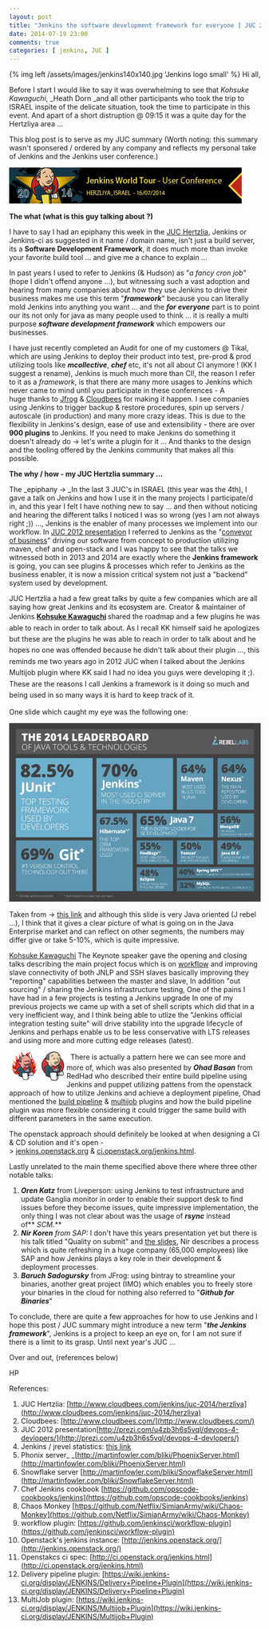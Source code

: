 ```yaml
---
layout: post
title: "Jenkins the software development framework for everyone [ JUC 2014 Hertzlia - overview ]"
date: 2014-07-19 23:00
comments: true
categories: [ jenkins, JUC ]
---
```


{% img left /assets/images/jenkins140x140.jpg 'Jenkins logo small' %}
Hi all,

Before I start I would like to say it was overwhelming to see that&nbsp;_Kohsuke Kawaguchi_, _Heath Dorn _and all other&nbsp;participants who took the trip to ISRAEL&nbsp;inspite of the delicate situation, took&nbsp;the time to participate in this event. And&nbsp;apart of a short distruption @ 09:15 it was a quite&nbsp;day for the Hertzliya area ...

This blog post is to serve as my JUC summary (Worth noting: this summary wasn&#39;t sponsered / ordered by any company and reflects my personal take of Jenkins and the Jenkins user conference.)

![](/assets/images/jenkins-herzlia-2014.jpg)

**The what (what is this guy talking about ?)**

I have to say I had an&nbsp;epiphany this week in the [JUC Hertzlia](http://www.cloudbees.com/jenkins-user-conference-2012-israel.cb), Jenkins or Jenkins-ci as&nbsp;suggested&nbsp;in it name / domain name, isn&#39;t just a build server, its a **Software Development Framework**, it does much more than invoke your favorite build tool ... and give me a chance to explain ...

In past years I used to refer to Jenkins (&amp; Hudson) as &quot;_a fancy cron_ _job_&quot; (hope I didn&#39;t offend anyone ...), but witnessing such a&nbsp;vast adoption and hearing from many companies about how they use Jenkins to drive their business makes me use this term &quot;**_framework_**&quot; because you can literally mold Jenkins into anything you want ... and the&nbsp;**_for everyone_** part is to point our its not only for java as many people used to think ... it is really a multi purpose _**software development framework**_ which empowers our businesses.
<!-- more -->
I have just recently completed an Audit for one of my customers @ Tikal, which are using Jenkins to deploy their product into test,&nbsp;pre-prod &amp; prod utilizing tools like _**mcollective**_, _**chef**_ etc, it&#39;s not all about CI anymore ! (KK I suggest a rename), Jenkins is much much more than CI!, the reason I refer to it as a _framework_, is that there are many more usages to Jenkins which never came to mind until you participate in these conferences - A huge&nbsp;thanks to [Jfrog](http://www.jfrog.com/) &amp; [Cloudbees](http://www.cloudbees.com/) for making it happen. I see companies using Jenkins to trigger backup &amp; restore procedures, spin up servers / autoscale (in production) and many more crazy ideas. This is due to the flexibility in Jenkins&#39;s design, ease of use and extensibility - there are over **900 plugins** to Jenkins. If you need to make Jenkins do something it doesn&#39;t already do -&gt; let&#39;s write a plugin for it ... And&nbsp;thanks to the design and the tooling offered by the Jenkins community&nbsp;that makes all this possible.

**The why / how - my JUC Hertzlia summary ...**

The&nbsp;_epiphany -&gt;&nbsp;_In the last 3 JUC&#39;s in ISRAEL (this year was the 4th), I gave a talk on Jenkins and how I use it in the&nbsp;many projects I participate/d in, and this year I felt I have nothing new to say ... and then without noticing and hearing the different talks I noticed I was so wrong (yes I am not always right ;)) ..., Jenkins is the enabler of many processes we implement into our workflow. In [JUC 2012 presentation](http://prezi.com/u4zb3h6s5vql/devops-4-devlopers/)&nbsp;I referred to Jenkins as the &quot;<u>conveyor of business</u>&quot; driving our software from concept to production utilizing maven, chef and open-stack and I was happy to see that the talks we witnessed both in 2013 and 2014 are exactly where the&nbsp;**Jenkins framework** is going, you can see plugins &amp; processes which refer to Jenkins as the business enabler, it is now a mission critical system not just a &quot;backend&quot; system used by development.

JUC Hertzlia a had a few great talks by quite a few companies which are all saying how great Jenkins and its&nbsp;<span style="color: rgb(0, 0, 0); font-family: 'trebuchet ms', sans-serif; line-height: normal;">ecosystem</span> are. Creator &amp; maintainer of Jenkins&nbsp;**[Kohsuke Kawaguchi](http://www.cloudbees.com/company-team.cb#KohsukeKawaguchi)&nbsp;**<span style="line-height: 1.6em;">shared the roadmap and a few plugins he was able to reach in order to talk about.&nbsp;As I recall KK himself said he apologizes but these are the plugins he was able to reach in order to talk about and he hopes no one was offended because he didn&#39;t talk about their plugin ..., this reminds me two years ago in 2012 JUC when I talked about the Jenkins Multijob plugin where KK said I had no idea you guys were developing it ;). These are the reasons I call Jenkins a framework is it doing so much and being used in so many ways it is hard to keep track of it.</span>

One slide which caught my eye was the following one:

![](/assets/images/Leaderboard-1.jpg)

Taken from -&gt; [this link](http://pages.zeroturnaround.com/Java-Tools-Technologies.html?utm_source=Java%20Tools%20&amp;%20Technologies%202014&amp;utm_medium=allreports&amp;utm_campaign=rebellabs&amp;utm_rebellabsid=88) and although&nbsp;this slide is very Java oriented (J rebel ...), I think that it gives a clear picture of what is going on in the Java Enterprise market and can reflect on other segments, the numbers may differ give or take 5-10%, which is quite impressive.

[Kohsuke Kawaguchi](http://www.cloudbees.com/company-team.cb#KohsukeKawaguchi) The Keynote speaker gave the opening and closing talks describing the main project focus which is on [workflow](https://github.com/jenkinsci/workflow-plugin) and improving slave connectivity of both JNLP and SSH slaves basically improving they &quot;reporting&quot; capabilities between the master and slave, In addition &quot;out sourcing&quot; / sharing the Jenkins infrastructure testing, One of the pains I have had in a few projects is testing a Jenkins upgrade In one of my previous projects we came up with a set of shell scripts which did that in a very inefficient way, and I think being able to utlize the &quot;Jenkins official integration testing suite&quot; will drive stability into the upgrade lifecycle of Jenkins and perhaps enable us to be less conservative with LTS releases and using more and more cutting edge releases (latest).

<img alt="" src="/assets/images/oops-jenkins.png" style="width: 50px; height: 57px; margin-left: 5px; margin-right: 5px; float: left;" /><span style="line-height: 1.6em;">&nbsp;</span><img alt="" src="/assets/images/happy-jenkins.png" style="width: 45px; height: 58px; margin-left: 5px; margin-right: 5px; float: left;" />
There is actually a pattern here we can see more and more of, which was also presented by _**Ohad Basan**_ from RedHad who described their entire build pipeline using Jenkins and puppet utilizing pattens from the openstack approach of how to utilize Jenkins and achieve a deployment pipeline, Ohad mentioned the [build pipeline](https://wiki.jenkins-ci.org/display/JENKINS/Build+Pipeline+Plugin) &amp; [multijob](https://wiki.jenkins-ci.org/display/JENKINS/Multijob+Plugin) plugins and how the build pipeline plugin was more flexible considering it could trigger the same build with different parameters in the same execution.

The openstack approach should definitely be looked at when designing a CI &amp; CD solution and it&#39;s open -&gt;&nbsp;[jenkins.openstack.org](https://jenkins.openstack.org/)&nbsp;&amp;&nbsp;[ci.openstack.org/jenkins.html](http://ci.openstack.org/jenkins.html).

Lastly unrelated to the main theme specified above there where three other notable talks:

1.  <span class="n fn" style="margin: 0px; padding: 0px; border: 0px; outline: 0px; font-weight: inherit; font-style: inherit; font-family: inherit; vertical-align: baseline; font-variant: inherit; line-height: inherit;">_**Oren Katz**_ from&nbsp;</span>Liveperson: using Jenkins to test infrastructure and update Ganglia monitor in order to enable their support desk to find issues before they become issues, quite impressive implementation, the only thing I was not clear about was the usage of _**rsync**_ instead of**_&nbsp;SCM._**
2.  __**Nir Koren**_ from SAP:_ I don&#39;t have this years presentation yet but there is his talk titled &quot;Quality on submit&quot; and [the slides](http://www.slideshare.net/AgileSparks/nir-koren-qos?qid=22f1c81b-4986-47e3-b1e3-ed2b0daeeb6a&amp;v=qf1&amp;b=&amp;from_search=1), Nir describes a process which is quite refreshing in a huge company (65,000 employees) like SAP and how Jenkins plays a key role in their development &amp; deployment processes.
3.  _**Baruch Sadogursky**_ from&nbsp;JFrog: using bintray to streamline your binaries, another great project (IMO) which enables you to freely store your binaries in the cloud for nothing also referred to &quot;_**Github for Binaries**_&quot;

To conclude, there are quite a few approaches for how to use Jenkins and I hope this post / JUC summary might introduce a new term &quot;_**the Jenkins framework**_&quot;, Jenkins is a project to keep an&nbsp;eye on, for I am not sure if there is a limit to its grasp. Until next year&#39;s JUC ...

Over and out, (references below)

HP&nbsp;

References:

1.  JUC Hertzlia: [http://www.cloudbees.com/jenkins/juc-2014/herzliya](http://www.cloudbees.com/jenkins/juc-2014/herzliya)
2.  Cloudbees:&nbsp;[http://www.cloudbees.com/](http://www.cloudbees.com/)
3.  JUC 2012 presentation[http://prezi.com/u4zb3h6s5vql/devops-4-devlopers/](http://prezi.com/u4zb3h6s5vql/devops-4-devlopers/)
4.  Jenkins / jrevel statistics:&nbsp;[this link](http://pages.zeroturnaround.com/Java-Tools-Technologies.html?utm_source=Java%20Tools%20&amp;%20Technologies%202014&amp;utm_medium=allreports&amp;utm_campaign=rebellabs&amp;utm_rebellabsid=88)
5.  Phonix&nbsp;server_&nbsp;_[http://martinfowler.com/bliki/PhoenixServer.html](http://martinfowler.com/bliki/PhoenixServer.html)
6.  Snowflake server [http://martinfowler.com/bliki/SnowflakeServer.html](http://martinfowler.com/bliki/SnowflakeServer.html)
7.  Chef Jenkins cookbook [https://github.com/opscode-cookbooks/jenkins](https://github.com/opscode-cookbooks/jenkins)
8.  Chaos Monkey [https://github.com/Netflix/SimianArmy/wiki/Chaos-Monkey](https://github.com/Netflix/SimianArmy/wiki/Chaos-Monkey)
9.  workflow plugin:&nbsp;[https://github.com/jenkinsci/workflow-plugin](https://github.com/jenkinsci/workflow-plugin)
10.  Openstack&#39;s jenkins instance: [http://jenkins.openstack.org/](http://jenkins.openstack.org/)
11.  Openstakcs ci spec:&nbsp;[http://ci.openstack.org/jenkins.html](http://ci.openstack.org/jenkins.html)
12.  Delivery pipeline plugin: [https://wiki.jenkins-ci.org/display/JENKINS/Delivery+Pipeline+Plugin](https://wiki.jenkins-ci.org/display/JENKINS/Delivery+Pipeline+Plugin)
13.  MultiJob plugin:&nbsp;[https://wiki.jenkins-ci.org/display/JENKINS/Multijob+Plugin](https://wiki.jenkins-ci.org/display/JENKINS/Multijob+Plugin)

&nbsp;